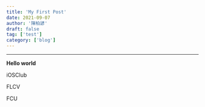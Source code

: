 ```yaml
---
title: 'My First Post'
date: 2021-09-07
author: '陳柏諺'
draft: false
tag: ['test']
category: ['blog']
---
```


***
**Hello world**

iOSClub

FLCV


FCU

